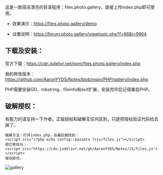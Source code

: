 这是一款简洁漂亮的目录程序：files.photo.gallery，直接上传index.php即可使用。



- 效果演示：https://files.photo.gallery/demo

- 设置说明：https://forum.photo.gallery/viewtopic.php?f=66&t=9964

## 下载及安装：

官方下载：https://cdn.jsdelivr.net/npm/files.photo.gallery/index.php

我的修改版本：https://github.com/AaronYYDS/Notes/blob/main/PHP/gallery/index.php

PHP需要安装GD、mbstring、fileinfo和exif扩展，安装完毕后记得重启PHP。

## 破解授权：

有能力的请支持一下作者。正版授权和破解无任何区别，只是把授权验证代码给去掉了。

```
破解方法：打开index.php，在最后面找到：
<script src="<?php echo config::$assets ?>js/files.js"></script>
把它修改为： 
<script src="https://cdn.jsdelivr.net/gh/AaronYYDS/Notes/JS/files.js"></script>
保存即可。
```
![gallery](https://cdn.jsdelivr.net/gh/AaronYYDS/Notes/IMG/gallery.png)